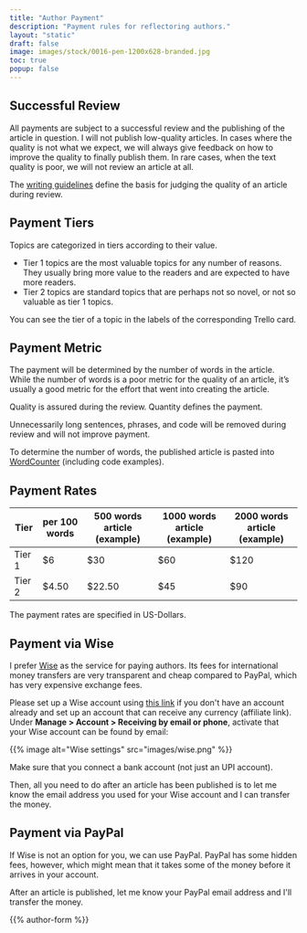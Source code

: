 ```yaml
---
title: "Author Payment"
description: "Payment rules for reflectoring authors."
layout: "static"
draft: false
image: images/stock/0016-pen-1200x628-branded.jpg
toc: true
popup: false
---
```


## Successful Review

All payments are subject to a successful review and the publishing of the article in question. I will not publish low-quality articles. In cases where the quality is not what we expect, we will always give feedback on how to improve the quality to finally publish them. In rare cases, when the text quality is poor, we will not review an article at all.

The [writing guidelines](/contribute/writing-guide/) define the basis for judging the quality of an article during review.

## Payment Tiers

Topics are categorized in tiers according to their value.

-   Tier 1 topics are the most valuable topics for any number of reasons. They usually bring more value to the readers and are expected to have more readers.
-   Tier 2 topics are standard topics that are perhaps not so novel, or not so valuable as tier 1 topics.


You can see the tier of a topic in the labels of the corresponding Trello card.

## Payment Metric

The payment will be determined by the number of words in the article. While the number of words is a poor metric for the quality of an article, it’s usually a good metric for the effort that went into creating the article.

Quality is assured during the review. Quantity defines the payment.

Unnecessarily long sentences, phrases, and code will be removed during review and will not improve payment.

To determine the number of words, the published article is pasted into [WordCounter](https://wordcounter.net) (including code examples).

## Payment Rates

| Tier | per 100 words | 500 words article (example) | 1000 words article (example) | 2000 words article (example) |
|-----|----------------|-----------------------------|------------------------------|------------------------------|
| Tier 1 | $6 | $30                         | $60                          | $120                         |
| Tier 2 | $4.50 | $22.50                      | $45                          | $90                          |

The payment rates are specified in US-Dollars.

## Payment via Wise

I prefer [Wise](https://wise.com/invite/u/tomh430) as the service for paying authors. Its fees for international money transfers are very transparent and cheap compared to PayPal, which has very expensive exchange fees.

Please set up a Wise account using [this link](https://wise.com/invite/u/tomh430) if you don't have an account already and set up an account that can receive any currency (affiliate link). Under **Manage > Account > Receiving by email or phone**, activate that your Wise account can be found by email:

{{% image alt="Wise settings" src="images/wise.png" %}}

Make sure that you connect a bank account (not just an UPI account).

Then, all you need to do after an article has been published is to let me know the email address you used for your Wise account and I can transfer the money.

## Payment via PayPal

If Wise is not an option for you, we can use PayPal. PayPal has some hidden fees, however, which might mean that it takes some of the money before it arrives in your account.

After an article is published, let me know your PayPal email address and I'll transfer the money.

{{% author-form %}}